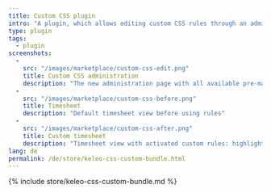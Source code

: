 ```yaml
---
title: Custom CSS plugin
intro: "A plugin, which allows editing custom CSS rules through an administration screen."
type: plugin
tags:
  - plugin
screenshots:
  - 
    src: "/images/marketplace/custom-css-edit.png"
    title: Custom CSS administration
    description: "The new administration page with all available pre-made rules" 
  -
    src: "/images/marketplace/custom-css-before.png"
    title: Timesheet
    description: "Default timesheet view before using rules"
  - 
    src: "/images/marketplace/custom-css-after.png"
    title: Custom timesheet
    description: "Timesheet view with activated custom rules: highlight active records, hide overlapping records"
lang: de
permalink: /de/store/keleo-css-custom-bundle.html
---
```


{% include store/keleo-css-custom-bundle.md %}
